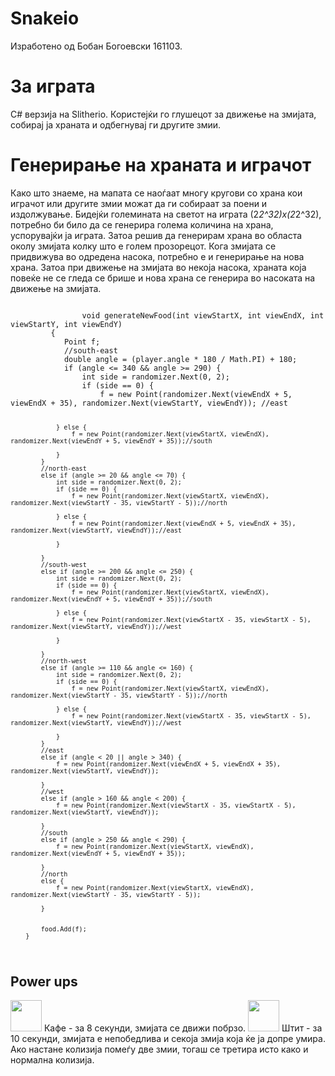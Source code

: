 # Snakeio
Изработено од Бобан Богоевски 161103.

<h1>За играта</h1>
C# верзија на Slitherio. Користејќи го глушецот за движење на змијата, собирај ја храната и одбегнувај ги другите змии. 

<h1>Генерирање на храната и играчот</h1>

Како што знаеме, на мапата се наоѓаат многу кругови со храна кои играчот или другите змии можат да ги собираат за поени и издолжување. Бидејќи големината на светот на играта (2*2^32)x(2*2^32), потребно би било да се генерира голема количина на храна, успорувајќи ја играта. Затоа решив да генерирам храна во областа околу змијата колку што е голем прозорецот. Кога змијата се придвижува во одредена насока, потребно е и генерирање на нова храна. Затоа при движење на змијата во некоја насока, храната која повеќе не се гледа се брише и нова храна се генерира во насоката на движење на змијата.

<code>
	            void generateNewFood(int viewStartX, int viewEndX, int viewStartY, int viewEndY)
		 {
			Point f;
			//south-east
			double angle = (player.angle * 180 / Math.PI) + 180;
			if (angle <= 340 && angle >= 290) {
				int side = randomizer.Next(0, 2);
				if (side == 0) {
					f = new Point(randomizer.Next(viewEndX + 5, viewEndX + 35), randomizer.Next(viewStartY, viewEndY)); //east
					
				} else {
					f = new Point(randomizer.Next(viewStartX, viewEndX), randomizer.Next(viewEndY + 5, viewEndY + 35));//south
					
				}
			}
			//north-east
			else if (angle >= 20 && angle <= 70) {
				int side = randomizer.Next(0, 2);
				if (side == 0) {
					f = new Point(randomizer.Next(viewStartX, viewEndX), randomizer.Next(viewStartY - 35, viewStartY - 5));//north
					
				} else {
					f = new Point(randomizer.Next(viewEndX + 5, viewEndX + 35), randomizer.Next(viewStartY, viewEndY));//east
					
				}
				
			}
			//south-west
			else if (angle >= 200 && angle <= 250) {
				int side = randomizer.Next(0, 2);
				if (side == 0) {
					f = new Point(randomizer.Next(viewStartX, viewEndX), randomizer.Next(viewEndY + 5, viewEndY + 35));//south
					
				} else {
					f = new Point(randomizer.Next(viewStartX - 35, viewStartX - 5), randomizer.Next(viewStartY, viewEndY));//west
					
				}
				
			}
			//north-west
			else if (angle >= 110 && angle <= 160) {
				int side = randomizer.Next(0, 2);
				if (side == 0) {
					f = new Point(randomizer.Next(viewStartX, viewEndX), randomizer.Next(viewStartY - 35, viewStartY - 5));//north
					
				} else {
					f = new Point(randomizer.Next(viewStartX - 35, viewStartX - 5), randomizer.Next(viewStartY, viewEndY));//west
					
				}
			}
			//east
			else if (angle < 20 || angle > 340) {
				f = new Point(randomizer.Next(viewEndX + 5, viewEndX + 35), randomizer.Next(viewStartY, viewEndY));
				
			}
			//west
			else if (angle > 160 && angle < 200) {
				f = new Point(randomizer.Next(viewStartX - 35, viewStartX - 5), randomizer.Next(viewStartY, viewEndY));
				
			}
			//south
			else if (angle > 250 && angle < 290) {
				f = new Point(randomizer.Next(viewStartX, viewEndX), randomizer.Next(viewEndY + 5, viewEndY + 35));
				
			}
			//north
			else {
				f = new Point(randomizer.Next(viewStartX, viewEndX), randomizer.Next(viewStartY - 35, viewStartY - 5));
				
			}
			
			
			food.Add(f);
		}
</code>

<h2>Power ups</h2>
<img src="https://i.imgur.com/P10RfmS.png" style="width:50px;"> Кафе - за 8 секунди, змијата се движи побрзо.
<img src="https://i.imgur.com/B3piYBp.png" style="width:50px;"> Штит - за 10 секунди, змијата е непобедлива и секоја змија која ќе ја допре умира. Ако настане колизија помеѓу две змии, тогаш се третира исто како и нормална колизија.



